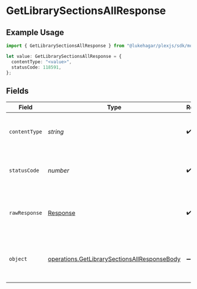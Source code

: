 # GetLibrarySectionsAllResponse

## Example Usage

```typescript
import { GetLibrarySectionsAllResponse } from "@lukehagar/plexjs/sdk/models/operations";

let value: GetLibrarySectionsAllResponse = {
  contentType: "<value>",
  statusCode: 118591,
};
```

## Fields

| Field                                                                                                               | Type                                                                                                                | Required                                                                                                            | Description                                                                                                         |
| ------------------------------------------------------------------------------------------------------------------- | ------------------------------------------------------------------------------------------------------------------- | ------------------------------------------------------------------------------------------------------------------- | ------------------------------------------------------------------------------------------------------------------- |
| `contentType`                                                                                                       | *string*                                                                                                            | :heavy_check_mark:                                                                                                  | HTTP response content type for this operation                                                                       |
| `statusCode`                                                                                                        | *number*                                                                                                            | :heavy_check_mark:                                                                                                  | HTTP response status code for this operation                                                                        |
| `rawResponse`                                                                                                       | [Response](https://developer.mozilla.org/en-US/docs/Web/API/Response)                                               | :heavy_check_mark:                                                                                                  | Raw HTTP response; suitable for custom response parsing                                                             |
| `object`                                                                                                            | [operations.GetLibrarySectionsAllResponseBody](../../../sdk/models/operations/getlibrarysectionsallresponsebody.md) | :heavy_minus_sign:                                                                                                  | Successful response containing media container data.                                                                |